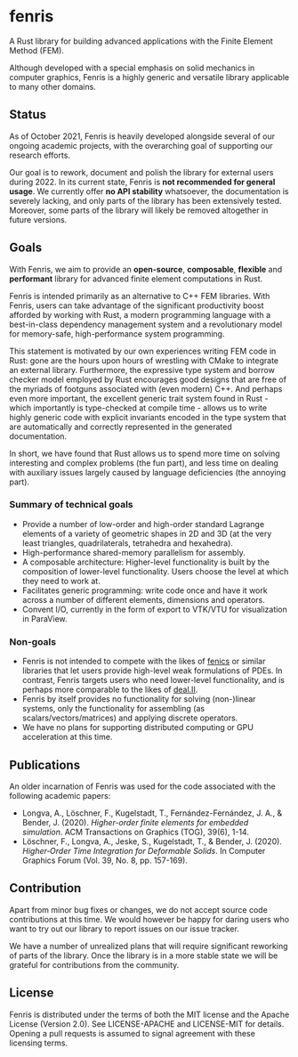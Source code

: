 # fenris

A Rust library for building advanced applications with the Finite Element Method (FEM).

Although developed with a special emphasis on solid mechanics in computer graphics,
Fenris is a highly generic and versatile library applicable to many other domains.

## Status

As of October 2021, Fenris is heavily developed alongside several of our ongoing academic
projects, with the overarching goal of supporting our research efforts.

Our goal is to rework, document and polish the library for external users during 2022.
In its current state, Fenris is **not recommended for general usage**. We currently
offer **no API stability** whatsoever, the documentation is severely lacking,
and only parts of the library has been extensively tested. Moreover, some parts of the
library will likely be removed altogether in future versions.

## Goals

With Fenris, we aim to provide an **open-source**, **composable**, **flexible** and **performant** library
for advanced finite element computations in Rust.

Fenris is intended primarily as an alternative to C++ FEM libraries. With Fenris, users can
take advantage of the significant productivity boost afforded by working with Rust, a modern programming
language with a best-in-class dependency management system and a revolutionary model for
memory-safe, high-performance system programming.

This statement is motivated by our own experiences writing FEM code in Rust: gone are the hours upon hours
of wrestling with CMake to integrate an external library. Furthermore, the expressive type system and borrow checker model
employed by Rust encourages good designs that are free of the myriads of footguns associated with (even modern) C++.
And perhaps even more important, the excellent generic trait system found in Rust - which importantly is type-checked
at compile time - allows us to write highly generic code with explicit invariants encoded in the type system
that are automatically and correctly represented in the generated documentation.

In short, we have found that Rust allows us to spend more time on solving interesting and complex problems (the fun part),
and less time on dealing with auxiliary issues largely caused by language deficiencies (the annoying part).

### Summary of technical goals

- Provide a number of low-order and high-order standard Lagrange elements of a variety of geometric shapes in 2D and 3D
  (at the very least triangles, quadrilaterals, tetrahedra and hexahedra).
- High-performance shared-memory parallelism for assembly.
- A composable architecture: Higher-level functionality is built by the composition of lower-level functionality.
  Users choose the level at which they need to work at. 
- Facilitates generic programming: write code once and have it work across a number of different elements,
  dimensions and operators.
- Convent I/O, currently in the form of export to VTK/VTU for visualization in ParaView.

### Non-goals

- Fenris is not intended to compete with the likes of [fenics](https://fenicsproject.org/) or similar libraries that
  let users provide high-level weak formulations of PDEs. In contrast, Fenris targets users who need lower-level
  functionality, and is perhaps more comparable to the likes of [deal.II](https://www.dealii.org/).
- Fenris by itself provides no functionality for solving (non-)linear systems, only the functionality
  for assembling (as scalars/vectors/matrices) and applying discrete operators.
- We have no plans for supporting distributed computing or GPU acceleration at this time.

## Publications

An older incarnation of Fenris was used for the code associated with the following academic papers:

- Longva, A., Löschner, F., Kugelstadt, T., Fernández-Fernández, J. A., & Bender, J. (2020).
  *Higher-order finite elements for embedded simulation*. 
  ACM Transactions on Graphics (TOG), 39(6), 1-14.
- Löschner, F., Longva, A., Jeske, S., Kugelstadt, T., & Bender, J. (2020).  
  *Higher‐Order Time Integration for Deformable Solids*.
  In Computer Graphics Forum (Vol. 39, No. 8, pp. 157-169).






## Contribution

Apart from minor bug fixes or changes, we do not accept source code contributions at this time.
We would however be happy for daring users who want to try out our library to report issues
on our issue tracker.

We have a number of unrealized plans that will require significant reworking of
parts of the library. Once the library is in a more stable state we will be grateful
for contributions from the community.

## License

Fenris is distributed under the terms of both the MIT license and the Apache License (Version 2.0).
See LICENSE-APACHE and LICENSE-MIT for details.
Opening a pull requests is assumed to signal agreement with these licensing terms.


